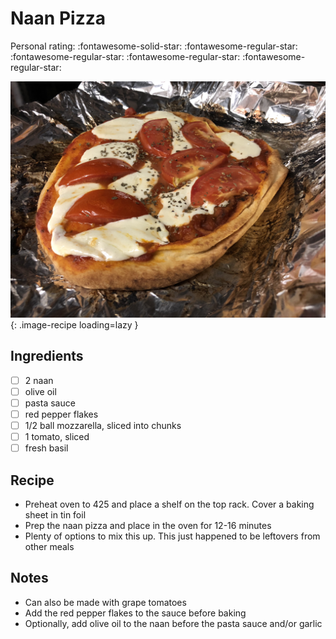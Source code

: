 <!-- Do not modify sections with "AUTO-*". They are updated by make.py -->

# Naan Pizza

<!-- rating=1; (User can specify rating on scale of 1-5) -->
<!-- AUTO-UserRating -->
Personal rating: :fontawesome-solid-star: :fontawesome-regular-star: :fontawesome-regular-star: :fontawesome-regular-star: :fontawesome-regular-star:
<!-- /AUTO-UserRating -->

<!-- name_image=naan_pizza.jpg; (User can specify image name if multiple exist) -->
<!-- AUTO-Image -->
![naan_pizza.jpg](./naan_pizza.jpg){: .image-recipe loading=lazy }
<!-- /AUTO-Image -->

## Ingredients

* [ ] 2 naan
* [ ] olive oil
* [ ] pasta sauce
* [ ] red pepper flakes
* [ ] 1/2 ball mozzarella, sliced into chunks
* [ ] 1 tomato, sliced
* [ ] fresh basil

## Recipe

* Preheat oven to 425 and place a shelf on the top rack. Cover a baking sheet in tin foil
* Prep the naan pizza and place in the oven for 12-16 minutes
* Plenty of options to mix this up. This just happened to be leftovers from other meals

## Notes

* Can also be made with grape tomatoes
* Add the red pepper flakes to the sauce before baking
* Optionally, add olive oil to the naan before the pasta sauce and/or garlic
